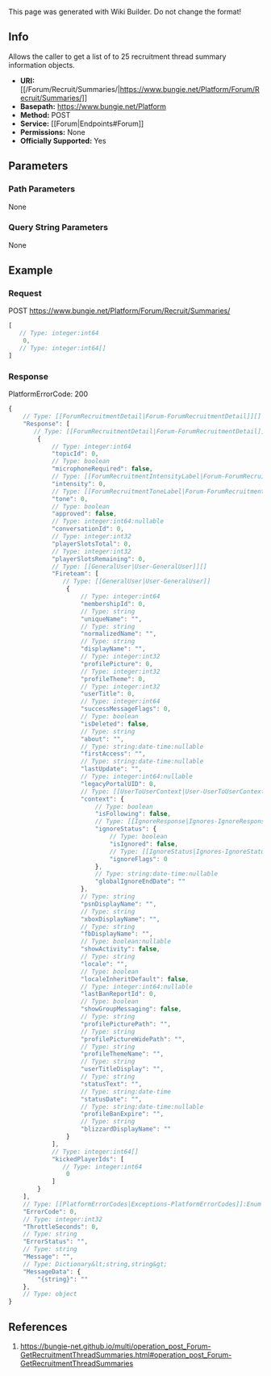 <span class="wiki-builder">This page was generated with Wiki Builder. Do not change the format!</span>

## Info
Allows the caller to get a list of to 25 recruitment thread summary information objects.

* **URI:** [[/Forum/Recruit/Summaries/|https://www.bungie.net/Platform/Forum/Recruit/Summaries/]]
* **Basepath:** https://www.bungie.net/Platform
* **Method:** POST
* **Service:** [[Forum|Endpoints#Forum]]
* **Permissions:** None
* **Officially Supported:** Yes

## Parameters
### Path Parameters
None

### Query String Parameters
None

## Example
### Request
POST https://www.bungie.net/Platform/Forum/Recruit/Summaries/
```javascript
[
   // Type: integer:int64
    0,
   // Type: integer:int64[]
]

```

### Response
PlatformErrorCode: 200
```javascript
{
    // Type: [[ForumRecruitmentDetail|Forum-ForumRecruitmentDetail]][]
    "Response": [
       // Type: [[ForumRecruitmentDetail|Forum-ForumRecruitmentDetail]]
        {
            // Type: integer:int64
            "topicId": 0,
            // Type: boolean
            "microphoneRequired": false,
            // Type: [[ForumRecruitmentIntensityLabel|Forum-ForumRecruitmentIntensityLabel]]:Enum
            "intensity": 0,
            // Type: [[ForumRecruitmentToneLabel|Forum-ForumRecruitmentToneLabel]]:Enum
            "tone": 0,
            // Type: boolean
            "approved": false,
            // Type: integer:int64:nullable
            "conversationId": 0,
            // Type: integer:int32
            "playerSlotsTotal": 0,
            // Type: integer:int32
            "playerSlotsRemaining": 0,
            // Type: [[GeneralUser|User-GeneralUser]][]
            "Fireteam": [
               // Type: [[GeneralUser|User-GeneralUser]]
                {
                    // Type: integer:int64
                    "membershipId": 0,
                    // Type: string
                    "uniqueName": "",
                    // Type: string
                    "normalizedName": "",
                    // Type: string
                    "displayName": "",
                    // Type: integer:int32
                    "profilePicture": 0,
                    // Type: integer:int32
                    "profileTheme": 0,
                    // Type: integer:int32
                    "userTitle": 0,
                    // Type: integer:int64
                    "successMessageFlags": 0,
                    // Type: boolean
                    "isDeleted": false,
                    // Type: string
                    "about": "",
                    // Type: string:date-time:nullable
                    "firstAccess": "",
                    // Type: string:date-time:nullable
                    "lastUpdate": "",
                    // Type: integer:int64:nullable
                    "legacyPortalUID": 0,
                    // Type: [[UserToUserContext|User-UserToUserContext]]
                    "context": {
                        // Type: boolean
                        "isFollowing": false,
                        // Type: [[IgnoreResponse|Ignores-IgnoreResponse]]
                        "ignoreStatus": {
                            // Type: boolean
                            "isIgnored": false,
                            // Type: [[IgnoreStatus|Ignores-IgnoreStatus]]:Enum
                            "ignoreFlags": 0
                        },
                        // Type: string:date-time:nullable
                        "globalIgnoreEndDate": ""
                    },
                    // Type: string
                    "psnDisplayName": "",
                    // Type: string
                    "xboxDisplayName": "",
                    // Type: string
                    "fbDisplayName": "",
                    // Type: boolean:nullable
                    "showActivity": false,
                    // Type: string
                    "locale": "",
                    // Type: boolean
                    "localeInheritDefault": false,
                    // Type: integer:int64:nullable
                    "lastBanReportId": 0,
                    // Type: boolean
                    "showGroupMessaging": false,
                    // Type: string
                    "profilePicturePath": "",
                    // Type: string
                    "profilePictureWidePath": "",
                    // Type: string
                    "profileThemeName": "",
                    // Type: string
                    "userTitleDisplay": "",
                    // Type: string
                    "statusText": "",
                    // Type: string:date-time
                    "statusDate": "",
                    // Type: string:date-time:nullable
                    "profileBanExpire": "",
                    // Type: string
                    "blizzardDisplayName": ""
                }
            ],
            // Type: integer:int64[]
            "kickedPlayerIds": [
               // Type: integer:int64
                0
            ]
        }
    ],
    // Type: [[PlatformErrorCodes|Exceptions-PlatformErrorCodes]]:Enum
    "ErrorCode": 0,
    // Type: integer:int32
    "ThrottleSeconds": 0,
    // Type: string
    "ErrorStatus": "",
    // Type: string
    "Message": "",
    // Type: Dictionary&lt;string,string&gt;
    "MessageData": {
        "{string}": ""
    },
    // Type: object
}

```

## References
1. https://bungie-net.github.io/multi/operation_post_Forum-GetRecruitmentThreadSummaries.html#operation_post_Forum-GetRecruitmentThreadSummaries
